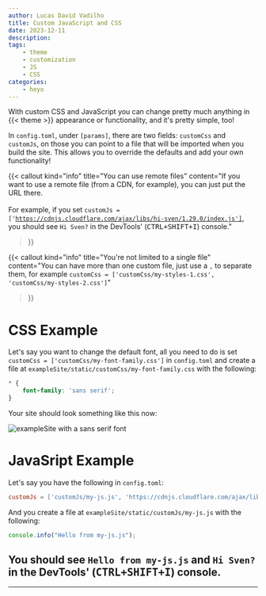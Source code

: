 ```yaml
---
author: Lucas David Vadilho
title: Custom JavaScript and CSS
date: 2023-12-11
description: 
tags: 
    - theme
    - customization
    - JS
    - CSS
categories:
    - heyo
---
```


With custom CSS and JavaScript you can change pretty much anything in {{< theme >}} appearance or functionality, and it's pretty simple, too!

<!--more-->

In `config.toml`, under `[params]`, there are two fields: `customCss` and `customJs`, on those you can point to a file that will be imported when you build the site. This allows you to override the defaults and add your own functionality!

{{< callout 
    kind="info"
    title="You can use remote files"
    content="If you want to use a remote file (from a CDN, for example), you can just put the URL there.<br/><br/>For example, if you set <code>customJs = ['https://cdnjs.cloudflare.com/ajax/libs/hi-sven/1.29.0/index.js']</code>, you should see `Hi Sven?` in the DevTools' (<kbd><kbd>CTRL</kbd>+<kbd>SHIFT</kbd>+<kbd>I</kbd></kbd>) console."
>}}

{{< callout 
    kind="info"
    title="You're not limited to a single file"
    content="You can have more than one custom file, just use a `,` to separate them, for example `customCss = ['customCss/my-styles-1.css', 'customCss/my-styles-2.css']`"
>}}

# CSS Example

Let's say you want to change the default font, all you need to do is set `customCss = ['customCss/my-font-family.css']` in `config.toml` and create a file at `exampleSite/static/customCss/my-font-family.css` with the following:

```css
* {
    font-family: 'sans serif';
}
```

Your site should look something like this now:

![exampleSite with a sans serif font](/images/my-font-family.png)

# JavaSript Example

Let's say you have the following in `config.toml`:

```toml
customJs = ['customJs/my-js.js', 'https://cdnjs.cloudflare.com/ajax/libs/hi-sven/1.29.0/index.js']
```

And you create a file at `exampleSite/static/customJs/my-js.js` with the following:

```js
console.info("Hello from my-js.js");
```

You should see `Hello from my-js.js` and `Hi Sven?` in the DevTools' (<kbd><kbd>CTRL</kbd>+<kbd>SHIFT</kbd>+<kbd>I</kbd></kbd>) console.
---
---


